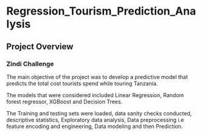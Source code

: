 # Regression_Tourism_Prediction_Analysis

## Project Overview

### Zindi Challenge

The main objective of the project was to develop a predictive model that predicts the total cost tourists spend while touring Tanzania.

The models that were considered included Linear Regression, Random forest regressor, XGBoost and Decision Trees.

The Training and testing sets were loaded, data sanity checks conducted, descriptive statistics, Exploratory data analysis, Data preprocessing i.e feature encoding and engineering, Data modeling and then Prediction.
